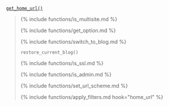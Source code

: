 <p><code><a href="https://developer.wordpress.org/reference/functions/get_home_url/">get_home_url()</a></code></p>

<blockquote>

{% include functions/is_multisite.md %}

{% include functions/get_option.md %}

{% include functions/switch_to_blog.md %}

<p><code>restore_current_blog()</code></p>

{% include functions/is_ssl.md %}

{% include functions/is_admin.md %}

{% include functions/set_url_scheme.md %}

{% include functions/apply_filters.md hook="home_url" %}

</blockquote>
